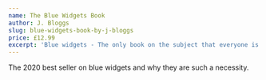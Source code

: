 ```yaml
---
name: The Blue Widgets Book
author: J. Bloggs
slug: blue-widgets-book-by-j-bloggs
price: £12.99
excerpt: 'Blue widgets - The only book on the subject that everyone is talking about .'
---
```

The 2020 best seller on blue widgets and why they are such a necessity.
